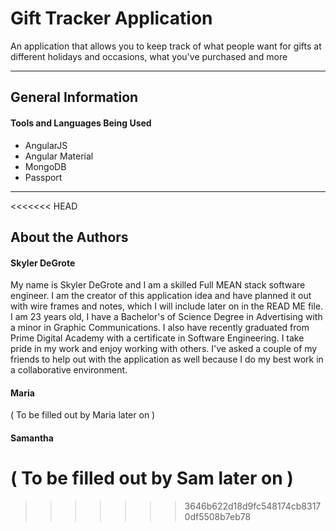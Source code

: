 # Gift Tracker Application
An application that allows you to keep track of what people want for gifts at different holidays and occasions,
what you've purchased and more
***

## General Information
#### Tools and Languages Being Used
* AngularJS
* Angular Material
* MongoDB
* Passport

***
<<<<<<< HEAD
## About the Authors
#### Skyler DeGrote
My name is Skyler DeGrote and I am a skilled Full MEAN stack software engineer. I am the creator of this application idea and have planned it out with
wire frames and notes, which I will include later on in the READ ME file. I am 23 years old, I have a Bachelor's of Science Degree in Advertising with a minor
in Graphic Communications. I also have recently graduated from Prime Digital Academy with a certificate in Software Engineering. I take pride in my work
and enjoy working with others. I've asked a couple of my friends to help out with the application as well because I do my best work in a collaborative
environment.

#### Maria
( To be filled out by Maria later on )

#### Samantha
( To be filled out by Sam later on )
=======
>>>>>>> 3646b622d18d9fc548174cb83170df5508b7eb78
